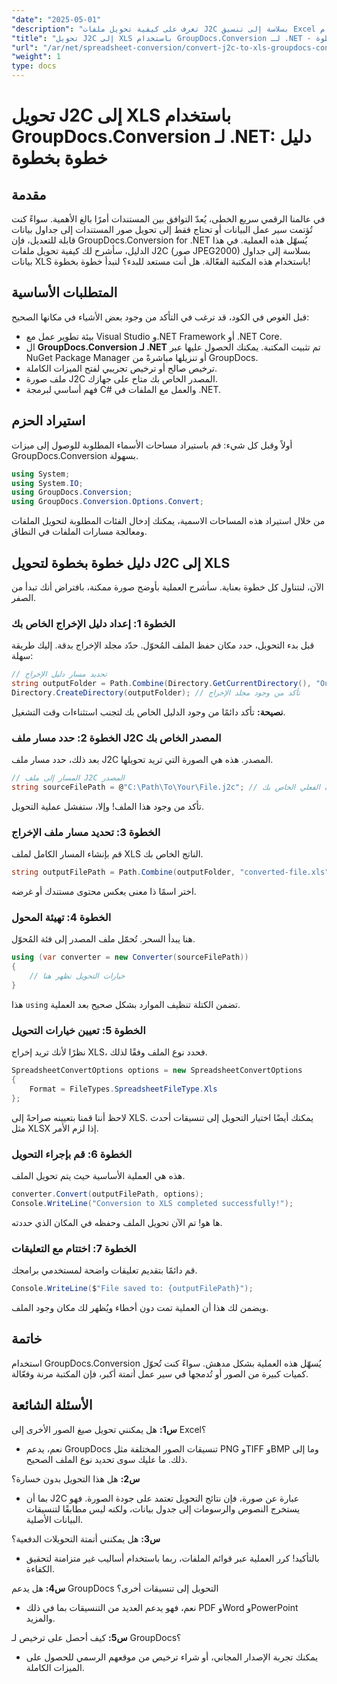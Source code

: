 ```yaml
---
"date": "2025-05-01"
"description": "تعرف على كيفية تحويل ملفات J2C بسلاسة إلى تنسيق Excel باستخدام GroupDocs.Conversion for .NET باستخدام هذا الدليل الشامل."
"title": "تحويل J2C إلى XLS باستخدام GroupDocs.Conversion لـ .NET - دليل خطوة بخطوة"
"url": "/ar/net/spreadsheet-conversion/convert-j2c-to-xls-groupdocs-conversion-net/"
"weight": 1
type: docs
---
```

# تحويل J2C إلى XLS باستخدام GroupDocs.Conversion لـ .NET: دليل خطوة بخطوة

## مقدمة

في عالمنا الرقمي سريع الخطى، يُعدّ التوافق بين المستندات أمرًا بالغ الأهمية. سواءً كنت تُؤتمت سير عمل البيانات أو تحتاج فقط إلى تحويل صور المستندات إلى جداول بيانات قابلة للتعديل، فإن GroupDocs.Conversion for .NET يُسهّل هذه العملية. في هذا الدليل، سأشرح لك كيفية تحويل ملفات J2C (صور JPEG2000) بسلاسة إلى جداول بيانات XLS باستخدام هذه المكتبة الفعّالة. هل أنت مستعد للبدء؟ لنبدأ خطوة بخطوة!


## المتطلبات الأساسية

قبل الغوص في الكود، قد ترغب في التأكد من وجود بعض الأشياء في مكانها الصحيح:
- بيئة تطوير عمل مع Visual Studio و.NET Framework أو .NET Core.
- ال **GroupDocs.Conversion لـ .NET** تم تثبيت المكتبة. يمكنك الحصول عليها عبر NuGet Package Manager أو تنزيلها مباشرةً من GroupDocs.
- ترخيص صالح أو ترخيص تجريبي لفتح الميزات الكاملة.
- ملف صورة J2C المصدر الخاص بك متاح على جهازك.
- فهم أساسي لبرمجة C# والعمل مع الملفات في .NET.


## استيراد الحزم

أولاً وقبل كل شيء: قم باستيراد مساحات الأسماء المطلوبة للوصول إلى ميزات GroupDocs.Conversion بسهولة.

```csharp
using System;
using System.IO;
using GroupDocs.Conversion;
using GroupDocs.Conversion.Options.Convert;
```

من خلال استيراد هذه المساحات الاسمية، يمكنك إدخال الفئات المطلوبة لتحويل الملفات ومعالجة مسارات الملفات في النطاق.


## دليل خطوة بخطوة لتحويل J2C إلى XLS

الآن، لنتناول كل خطوة بعناية. سأشرح العملية بأوضح صورة ممكنة، بافتراض أنك تبدأ من الصفر.


### الخطوة 1: إعداد دليل الإخراج الخاص بك

قبل بدء التحويل، حدد مكان حفظ الملف المُحوّل. حدّد مجلد الإخراج بدقة. إليك طريقة سهلة:

```csharp
// تحديد مسار دليل الإخراج
string outputFolder = Path.Combine(Directory.GetCurrentDirectory(), "Output");
Directory.CreateDirectory(outputFolder); // تأكد من وجود مجلد الإخراج
```

**نصيحة:** تأكد دائمًا من وجود الدليل الخاص بك لتجنب استثناءات وقت التشغيل. 


### الخطوة 2: حدد مسار ملف J2C المصدر الخاص بك

بعد ذلك، حدد مسار ملف J2C المصدر. هذه هي الصورة التي تريد تحويلها.

```csharp
// المسار إلى ملف J2C المصدر
string sourceFilePath = @"C:\Path\To\Your\File.j2c"; // استبدله بمسار الملف الفعلي الخاص بك
```

تأكد من وجود هذا الملف! وإلا، ستفشل عملية التحويل.


### الخطوة 3: تحديد مسار ملف الإخراج

قم بإنشاء المسار الكامل لملف XLS الناتج الخاص بك.

```csharp
string outputFilePath = Path.Combine(outputFolder, "converted-file.xls");
```

اختر اسمًا ذا معنى يعكس محتوى مستندك أو غرضه.


### الخطوة 4: تهيئة المحول

هنا يبدأ السحر. تُحمّل ملف المصدر إلى فئة المُحوّل.

```csharp
using (var converter = new Converter(sourceFilePath))
{
    // خيارات التحويل تظهر هنا
}
```

هذا `using` تضمن الكتلة تنظيف الموارد بشكل صحيح بعد العملية.


### الخطوة 5: تعيين خيارات التحويل

نظرًا لأنك تريد إخراج XLS، فحدد نوع الملف وفقًا لذلك.

```csharp
SpreadsheetConvertOptions options = new SpreadsheetConvertOptions
{
    Format = FileTypes.SpreadsheetFileType.Xls
};
```

لاحظ أننا قمنا بتعيينه صراحةً إلى XLS. يمكنك أيضًا اختيار التحويل إلى تنسيقات أحدث مثل XLSX إذا لزم الأمر.


### الخطوة 6: قم بإجراء التحويل

هذه هي العملية الأساسية حيث يتم تحويل الملف.

```csharp
converter.Convert(outputFilePath, options);
Console.WriteLine("Conversion to XLS completed successfully!");
```

ها هو! تم الآن تحويل الملف وحفظه في المكان الذي حددته.


### الخطوة 7: اختتام مع التعليقات

قم دائمًا بتقديم تعليقات واضحة لمستخدمي برامجك.

```csharp
Console.WriteLine($"File saved to: {outputFilePath}");
```

ويضمن لك هذا أن العملية تمت دون أخطاء ويُظهر لك مكان وجود الملف.

## خاتمة

استخدام GroupDocs.Conversion يُسهّل هذه العملية بشكل مدهش. سواءً كنت تُحوّل كميات كبيرة من الصور أو تُدمجها في سير عمل أتمتة أكبر، فإن المكتبة مرنة وفعّالة.

## الأسئلة الشائعة

**س1:** هل يمكنني تحويل صيغ الصور الأخرى إلى Excel؟  

- نعم، يدعم GroupDocs تنسيقات الصور المختلفة مثل PNG وTIFF وBMP وما إلى ذلك. ما عليك سوى تحديد نوع الملف الصحيح.

**س2:** هل هذا التحويل بدون خسارة؟  

- بما أن J2C عبارة عن صورة، فإن نتائج التحويل تعتمد على جودة الصورة. فهو يستخرج النصوص والرسومات إلى جدول بيانات، ولكنه ليس مطابقًا لتنسيقات البيانات الأصلية.

**س3:** هل يمكنني أتمتة التحويلات الدفعية؟  

- بالتأكيد! كرر العملية عبر قوائم الملفات، ربما باستخدام أساليب غير متزامنة لتحقيق الكفاءة.

**س4:** هل يدعم GroupDocs التحويل إلى تنسيقات أخرى؟  

- نعم، فهو يدعم العديد من التنسيقات بما في ذلك PDF وWord وPowerPoint والمزيد.

**س5:** كيف أحصل على ترخيص لـ GroupDocs؟  

- يمكنك تجربة الإصدار المجاني، أو شراء ترخيص من موقعهم الرسمي للحصول على الميزات الكاملة.